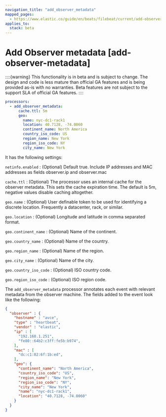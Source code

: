 ```yaml
---
navigation_title: "add_observer_metadata"
mapped_pages:
  - https://www.elastic.co/guide/en/beats/filebeat/current/add-observer-metadata.html
applies_to:
  stack: beta
---
```


# Add Observer metadata [add-observer-metadata]


::::{warning}
This functionality is in beta and is subject to change. The design and code is less mature than official GA features and is being provided as-is with no warranties. Beta features are not subject to the support SLA of official GA features.
::::


```yaml
processors:
  - add_observer_metadata:
      cache.ttl: 5m
      geo:
        name: nyc-dc1-rack1
        location: 40.7128, -74.0060
        continent_name: North America
        country_iso_code: US
        region_name: New York
        region_iso_code: NY
        city_name: New York
```

It has the following settings:

`netinfo.enabled`
:   (Optional) Default true. Include IP addresses and MAC addresses as fields observer.ip and observer.mac

`cache.ttl`
:   (Optional) The processor uses an internal cache for the observer metadata. This sets the cache expiration time. The default is 5m, negative values disable caching altogether.

`geo.name`
:   (Optional) User definable token to be used for identifying a discrete location. Frequently a datacenter, rack, or similar.

`geo.location`
:   (Optional) Longitude and latitude in comma separated format.

`geo.continent_name`
:   (Optional) Name of the continent.

`geo.country_name`
:   (Optional) Name of the country.

`geo.region_name`
:   (Optional) Name of the region.

`geo.city_name`
:   (Optional) Name of the city.

`geo.country_iso_code`
:   (Optional) ISO country code.

`geo.region_iso_code`
:   (Optional) ISO region code.

The `add_observer_metadata` processor annotates each event with relevant metadata from the observer machine. The fields added to the event look like the following:

```json
{
  "observer" : {
    "hostname" : "avce",
    "type" : "heartbeat",
    "vendor" : "elastic",
    "ip" : [
      "192.168.1.251",
      "fe80::64b2:c3ff:fe5b:b974",
    ],
    "mac" : [
      "dc:c1:02:6f:1b:ed",
    ],
    "geo": {
      "continent_name": "North America",
      "country_iso_code": "US",
      "region_name": "New York",
      "region_iso_code": "NY",
      "city_name": "New York",
      "name": "nyc-dc1-rack1",
      "location": "40.7128, -74.0060"
    }
  }
}
```

